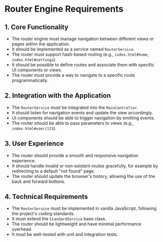 # Router Engine Requirements

## 1. Core Functionality

- The router engine must manage navigation between different views or pages within the application.
- It should be implemented as a service named `RouterService`.
- The router must support hash-based routing (e.g., `index.html#home`, `index.html#settings`).
- It should be possible to define routes and associate them with specific UI components or views.
- The router must provide a way to navigate to a specific route programmatically.

## 2. Integration with the Application

- The `RouterService` must be integrated into the `MainController`.
- It should listen for navigation events and update the view accordingly.
- UI components should be able to trigger navigation by emitting events.
- The router should be able to pass parameters to views (e.g., `index.html#user/123`).

## 3. User Experience

- The router should provide a smooth and responsive navigation experience.
- It should handle invalid or non-existent routes gracefully, for example by redirecting to a default "not found" page.
- The router should update the browser's history, allowing the use of the back and forward buttons.

## 4. Technical Requirements

- The `RouterService` must be implemented in vanilla JavaScript, following the project's coding standards.
- It must extend the `StandardService` base class.
- The router should be lightweight and have minimal performance overhead.
- It must be well-tested with unit and integration tests.
